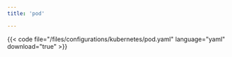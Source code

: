 ```yaml
---
title: 'pod'

---
```


{{< code file="/files/configurations/kubernetes/pod.yaml" language="yaml" download="true" >}}
